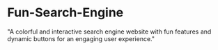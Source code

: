 # Fun-Search-Engine
"A colorful and interactive search engine website with fun features and dynamic buttons for an engaging user experience."
